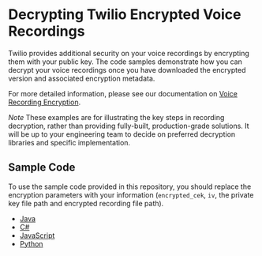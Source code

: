 # Decrypting Twilio Encrypted Voice Recordings

Twilio provides additional security on your voice recordings by encrypting them with your public key. The code samples demonstrate how you can decrypt your voice recordings once you have downloaded the encrypted version and associated encryption metadata.

For more detailed information, please see our documentation on [Voice Recording Encryption](https://www.twilio.com/docs/voice/tutorials/voice-recording-encryption).

*Note* These examples are for illustrating the key steps in recording decryption, rather than providing fully-built, production-grade solutions. It will be up to your engineering team to decide on preferred decryption libraries and specific implementation. 

## Sample Code

To use the sample code provided in this repository, you should replace the encryption parameters with your information (`encrypted_cek`, `iv`, the private key file path and encrypted recording file path).


* [Java](java/RecordingsDecryptor.java)
* [C#](c%23/RecordingsDecryptor.cs)
* [JavaScript](javascript/RecordingsDecryptor.html)
* [Python](python/RecordingsDecryptor.py)
